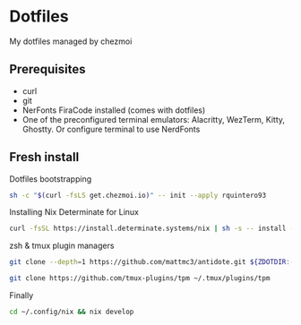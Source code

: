 # Dotfiles
My dotfiles managed by chezmoi

## Prerequisites
* curl
* git
* NerFonts FiraCode installed (comes with dotfiles)
* One of the preconfigured terminal emulators: Alacritty, WezTerm, Kitty, Ghostty. Or configure terminal to use NerdFonts

## Fresh install

Dotfiles bootstrapping
```bash
sh -c "$(curl -fsLS get.chezmoi.io)" -- init --apply rquintero93
```

Installing Nix Determinate for Linux
```bash
curl -fsSL https://install.determinate.systems/nix | sh -s -- install --determinate
```

zsh & tmux plugin managers
```bash
git clone --depth=1 https://github.com/mattmc3/antidote.git ${ZDOTDIR:-~}/.antidote

git clone https://github.com/tmux-plugins/tpm ~/.tmux/plugins/tpm
```

Finally
```bash
cd ~/.config/nix && nix develop
```
